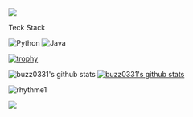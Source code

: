 <img src="https://capsule-render.vercel.app/api?type=waving&color=timeGradient&height=150&section=header&text=Hyunjun%20GitHub&fontSize=70" />

<br/>
<p>Teck Stack</p>

![Python](https://img.shields.io/badge/Python-3776AB?style=for-the-badge&logo=python&logoColor=white)
![Java](https://img.shields.io/badge/Java-007396?style=for-the-badge&logo=java&logoColor=white)

[![trophy](https://github-profile-trophy.vercel.app/?username=buzz0331&row=1)](https://github.com/ryo-ma/github-profile-trophy)

![buzz0331's github stats](https://github-readme-stats.vercel.app/api?username=buzz0331&show_icons=true)
[![buzz0331's github stats](https://github-readme-stats.vercel.app/api/top-langs/?username=buzz0331&show_icons=true&hide_border=true&title_color=004386&icon_color=004386&layout=compact&cache_seconds=1800)](https://github.com/buzz0331)

![rhythme1](https://github.com/buzz0331/buzz0331/assets/130340360/f263dc53-c201-46ed-8993-3c55a832b09c)

<img src="https://capsule-render.vercel.app/api?type=waving&color=timeGradient&height=150&section=footer&text=Thankyou!&fontSize=20" />

<!--
**buzz0331/buzz0331** is a ✨ _special_ ✨ repository because its `README.md` (this file) appears on your GitHub profile.

Here are some ideas to get you started:

- 🔭 I’m currently working on ...
- 🌱 I’m currently learning ...
- 👯 I’m looking to collaborate on ...
- 🤔 I’m looking for help with ...
- 💬 Ask me about ...
- 📫 How to reach me: ...
- 😄 Pronouns: ...
- ⚡ Fun fact: ...
-->
